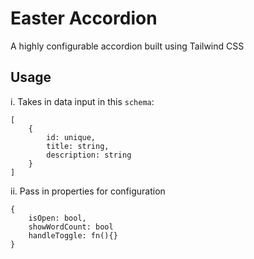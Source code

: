 # Easter Accordion

A highly configurable accordion built using Tailwind CSS

## Usage

i. Takes in data input in this `schema`:

```
[
    {
        id: unique,
        title: string,
        description: string
    }
]
```

ii. Pass in properties for configuration

```
{
    isOpen: bool,
    showWordCount: bool
    handleToggle: fn(){}
}
```
